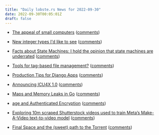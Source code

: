 ```yaml
---
title: "Daily lobste.rs News for 2022-09-30"
date: 2022-09-30T00:05:01Z
draft: false
---
```






- [The appeal of small computers](https://andregarzia.com/2022/09/The-appeal-of-small-computers.html)
  ([comments](https://lobste.rs/s/7i2zkx/appeal_small_computers))



- [New integer types I'd like to see](https://www.foonathan.net/2022/09/new-integer-types/)
  ([comments](https://lobste.rs/s/ny8gjz/new_integer_types_i_d_like_see))



- [Facts about State Machines: I hold the opinion that state machines are underrated](https://github.com/cpressey/Facts-about-State-Machines)
  ([comments](https://lobste.rs/s/q9q4y8/facts_about_state_machines_i_hold_opinion))



- [Tools for tag-based file management?]()
  ([comments](https://lobste.rs/s/u5iyme/tools_for_tag_based_file_management))



- [Production Tips for Django Apps](https://raunaqss.com/engineering/django-production-tips/)
  ([comments](https://lobste.rs/s/2kmzni/production_tips_for_django_apps))



- [Announcing ICU4X 1.0](https://blog.unicode.org/2022/09/announcing-icu4x-10.html)
  ([comments](https://lobste.rs/s/t4aeen/announcing_icu4x_1_0))



- [Maps and Memory Leaks in Go](https://teivah.medium.com/maps-and-memory-leaks-in-go-a85ebe6e7e69)
  ([comments](https://lobste.rs/s/yhgxwa/maps_memory_leaks_go))



- [age and Authenticated Encryption](https://words.filippo.io/dispatches/age-authentication/)
  ([comments](https://lobste.rs/s/rg8chp/age_authenticated_encryption))



- [Exploring 10m scraped Shutterstock videos used to train Meta’s Make-A-Video text-to-video model](https://simonwillison.net/2022/Sep/29/webvid/)
  ([comments](https://lobste.rs/s/oexoxv/exploring_10m_scraped_shutterstock))



- [Final Space and the (sweet) path to the Torrent](https://apogliaghi.com/2022/09/final-space-and-the-sweet-path-to-the-torrent/)
  ([comments](https://lobste.rs/s/unxjqp/final_space_sweet_path_torrent))


